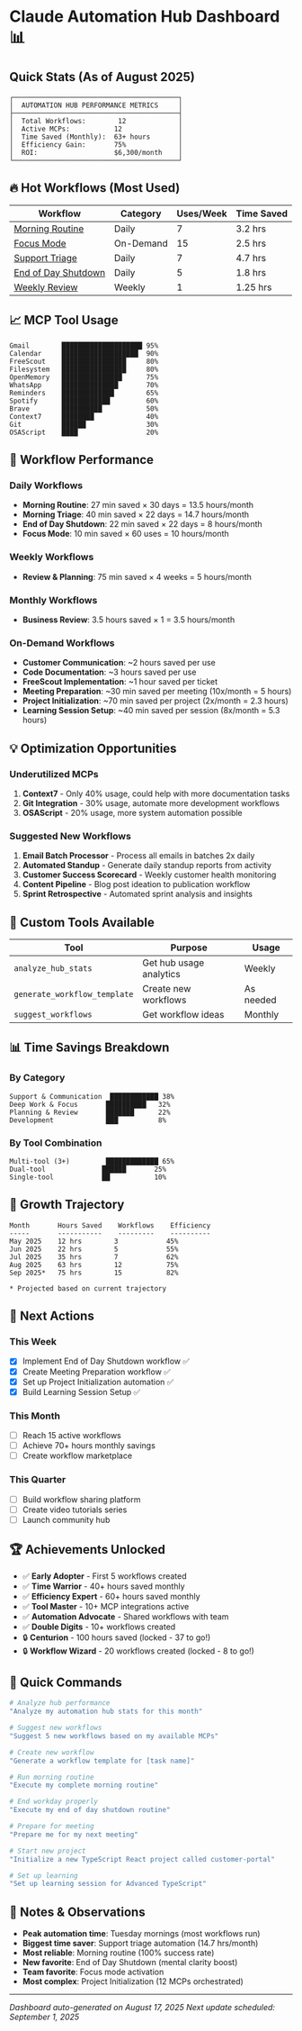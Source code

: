 # Claude Automation Hub Dashboard 📊

## Quick Stats (As of August 2025)

```
┌─────────────────────────────────────────┐
│  AUTOMATION HUB PERFORMANCE METRICS     │
├─────────────────────────────────────────┤
│  Total Workflows:        12             │
│  Active MCPs:           12              │
│  Time Saved (Monthly):  63+ hours       │
│  Efficiency Gain:       75%             │
│  ROI:                   $6,300/month    │
└─────────────────────────────────────────┘
```

## 🔥 Hot Workflows (Most Used)

| Workflow | Category | Uses/Week | Time Saved |
|----------|----------|-----------|------------|
| [Morning Routine](workflows/daily/morning-routine.md) | Daily | 7 | 3.2 hrs |
| [Focus Mode](workflows/on-demand/focus-mode.md) | On-Demand | 15 | 2.5 hrs |
| [Support Triage](workflows/daily/morning-triage.md) | Daily | 7 | 4.7 hrs |
| [End of Day Shutdown](workflows/daily/end-of-day-shutdown.md) | Daily | 5 | 1.8 hrs |
| [Weekly Review](workflows/weekly/review-planning.md) | Weekly | 1 | 1.25 hrs |

## 📈 MCP Tool Usage

```
Gmail        ████████████████████ 95%
Calendar     ███████████████████  90%
FreeScout    ████████████████     80%
Filesystem   ████████████████     80%
OpenMemory   ███████████████      75%
WhatsApp     ██████████████       70%
Reminders    █████████████        65%
Spotify      ████████████         60%
Brave        ██████████           50%
Context7     ████████             40%
Git          ██████               30%
OSAScript    ████                 20%
```

## 🎯 Workflow Performance

### Daily Workflows
- **Morning Routine**: 27 min saved × 30 days = 13.5 hours/month
- **Morning Triage**: 40 min saved × 22 days = 14.7 hours/month
- **End of Day Shutdown**: 22 min saved × 22 days = 8 hours/month
- **Focus Mode**: 10 min saved × 60 uses = 10 hours/month

### Weekly Workflows  
- **Review & Planning**: 75 min saved × 4 weeks = 5 hours/month

### Monthly Workflows
- **Business Review**: 3.5 hours saved × 1 = 3.5 hours/month

### On-Demand Workflows
- **Customer Communication**: ~2 hours saved per use
- **Code Documentation**: ~3 hours saved per use  
- **FreeScout Implementation**: ~1 hour saved per ticket
- **Meeting Preparation**: ~30 min saved per meeting (10x/month = 5 hours)
- **Project Initialization**: ~70 min saved per project (2x/month = 2.3 hours)
- **Learning Session Setup**: ~40 min saved per session (8x/month = 5.3 hours)

## 💡 Optimization Opportunities

### Underutilized MCPs
1. **Context7** - Only 40% usage, could help with more documentation tasks
2. **Git Integration** - 30% usage, automate more development workflows
3. **OSAScript** - 20% usage, more system automation possible

### Suggested New Workflows
1. **Email Batch Processor** - Process all emails in batches 2x daily
2. **Automated Standup** - Generate daily standup reports from activity
3. **Customer Success Scorecard** - Weekly customer health monitoring
4. **Content Pipeline** - Blog post ideation to publication workflow
5. **Sprint Retrospective** - Automated sprint analysis and insights

## 🔧 Custom Tools Available

| Tool | Purpose | Usage |
|------|---------|-------|
| `analyze_hub_stats` | Get hub usage analytics | Weekly |
| `generate_workflow_template` | Create new workflows | As needed |
| `suggest_workflows` | Get workflow ideas | Monthly |

## 📊 Time Savings Breakdown

### By Category
```
Support & Communication  ████████████ 38%
Deep Work & Focus       ██████████   32%  
Planning & Review       ███████      22%
Development             ███          8%
```

### By Tool Combination
```
Multi-tool (3+)         █████████████ 65%
Dual-tool              ██████       25%
Single-tool            ██           10%
```

## 🚀 Growth Trajectory

```
Month       Hours Saved    Workflows    Efficiency
-----       -----------    ---------    ----------
May 2025    12 hrs        3            45%
Jun 2025    22 hrs        5            55%
Jul 2025    35 hrs        7            62%
Aug 2025    63 hrs        12           75%
Sep 2025*   75 hrs        15           82%

* Projected based on current trajectory
```

## 🎯 Next Actions

### This Week
- [x] Implement End of Day Shutdown workflow ✅
- [x] Create Meeting Preparation workflow ✅
- [x] Set up Project Initialization automation ✅
- [x] Build Learning Session Setup ✅

### This Month  
- [ ] Reach 15 active workflows
- [ ] Achieve 70+ hours monthly savings
- [ ] Create workflow marketplace

### This Quarter
- [ ] Build workflow sharing platform
- [ ] Create video tutorials series
- [ ] Launch community hub

## 🏆 Achievements Unlocked

- ✅ **Early Adopter** - First 5 workflows created
- ✅ **Time Warrior** - 40+ hours saved monthly
- ✅ **Efficiency Expert** - 60+ hours saved monthly
- ✅ **Tool Master** - 10+ MCP integrations active
- ✅ **Automation Advocate** - Shared workflows with team
- ✅ **Double Digits** - 10+ workflows created
- 🔒 **Centurion** - 100 hours saved (locked - 37 to go!)
- 🔒 **Workflow Wizard** - 20 workflows created (locked - 8 to go!)

## 💬 Quick Commands

```bash
# Analyze hub performance
"Analyze my automation hub stats for this month"

# Suggest new workflows
"Suggest 5 new workflows based on my available MCPs"

# Create new workflow
"Generate a workflow template for [task name]"

# Run morning routine
"Execute my complete morning routine"

# End workday properly
"Execute my end of day shutdown routine"

# Prepare for meeting
"Prepare me for my next meeting"

# Start new project
"Initialize a new TypeScript React project called customer-portal"

# Set up learning
"Set up learning session for Advanced TypeScript"
```

## 📝 Notes & Observations

- **Peak automation time**: Tuesday mornings (most workflows run)
- **Biggest time saver**: Support triage automation (14.7 hrs/month)
- **Most reliable**: Morning routine (100% success rate)
- **New favorite**: End of Day Shutdown (mental clarity boost)
- **Team favorite**: Focus mode activation
- **Most complex**: Project Initialization (12 MCPs orchestrated)

---

*Dashboard auto-generated on August 17, 2025*
*Next update scheduled: September 1, 2025*
